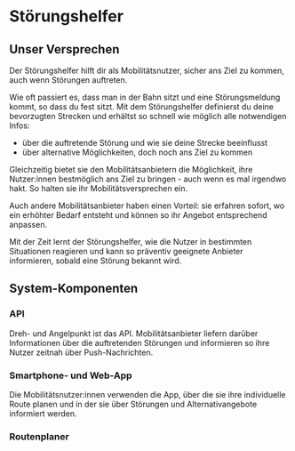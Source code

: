 # Störungshelfer

## Unser Versprechen

Der Störungshelfer hilft dir als Mobilitätsnutzer, sicher ans Ziel zu kommen, auch wenn Störungen auftreten.

Wie oft passiert es, dass man in der Bahn sitzt und eine Störungsmeldung kommt, so dass du fest sitzt.
Mit dem Störungshelfer definierst du deine bevorzugten Strecken und erhältst so schnell wie möglich alle notwendigen Infos:

- über die auftretende Störung und wie sie deine Strecke beeinflusst
- über alternative Möglichkeiten, doch noch ans Ziel zu kommen

Gleichzeitig bietet sie den Mobilitätsanbietern die Möglichkeit, ihre Nutzer:innen bestmöglich ans Ziel zu bringen - auch wenn es mal irgendwo hakt. So halten sie ihr Mobilitätsversprechen ein.

Auch andere Mobilitätsanbieter haben einen Vorteil: sie erfahren sofort, wo ein erhöhter Bedarf entsteht und können so ihr Angebot entsprechend anpassen.

Mit der Zeit lernt der Störungshelfer, wie die Nutzer in bestimmten Situationen reagieren und kann so präventiv geeignete Anbieter informieren, sobald eine Störung bekannt wird.

## System-Komponenten

### API

Dreh- und Angelpunkt ist das API.
Mobilitätsanbieter liefern darüber Informationen über die auftretenden Störungen und informieren so ihre Nutzer zeitnah über Push-Nachrichten.

### Smartphone- und Web-App

Die Mobilitätsnutzer:innen verwenden die App, über die sie ihre individuelle Route planen und in der sie über Störungen und Alternativangebote informiert werden.

### Routenplaner
